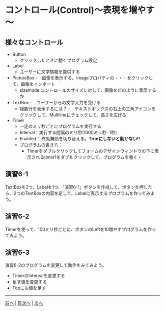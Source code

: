 # コントロール(Control)～表現を増やす～

## 様々なコントロール
- Button
  - クリックしたときに動くプログラム設定
- Label
  - ユーザーに文字情報を提供する
- PictureBox
  -　画像を表示する。Imageプロパティの・・・をクリックして、画像をインポート
  - sizemode:コントロールのサイズに対して、画像をどのように表示するか
- TextBox
  -　ユーザーからの文字入力を受ける
  - 複数行を表示するには？
    -　テキストボックスの右上の三角アイコンをクリックして、Multilineにチェックして、高さを広げる
- Timer
  -  一定のミリ秒ごとにプログラムを実行する
  - Interval：実行する間隔のミリ秒(1000ミリ秒=1秒)
  - Enabled： 有効無効を切り替える。**Trueにしないと動かない!!**
  - プログラムの書き方：
    - Timerをダブルクリックしてフォームのデザインウィンドウの下に表示されるtimer1をダブルクリックして、プログラムを書く・

## 演習6-1
TextBoxを2つ、Labelを1つ、「演習6-1」ボタンを作成して、ボタンを押したら、2つのTextBoxの内容を足して、Labelに表示するプログラムを作ってみよう。

## 演習6-2
Timerを使って、100ミリ秒ごとに、ボタンのLeftを10増やすプログラムを作ってみよう。

## 演習6-3
演習6-2のプログラムを変更して動作をみてみよう。

- TimerのIntervalを変更する
- 足す値を変更する
- Topにも値を足す

---

[前へ](05.md) | [目次へ](README.md#%E7%9B%AE%E6%AC%A1) | [次へ](07.md)
